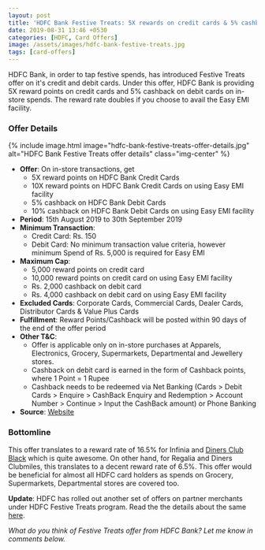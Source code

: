 ```yaml
---
layout: post
title: 'HDFC Bank Festive Treats: 5X rewards on credit cards & 5% cashback on debit cards'
date: 2019-08-31 13:46 +0530
categories: [HDFC, Card Offers]
image: /assets/images/hdfc-bank-festive-treats.jpg
tags: [card-offers]
---
```


HDFC Bank, in order to tap festive spends, has introduced Festive Treats offer on it's credit and debit cards. Under this offer, HDFC Bank is providing 5X reward points on credit cards and 5% cashback on debit cards on in-store spends. The reward rate doubles if you choose to avail the Easy EMI facility.

### Offer Details

{% include image.html image="hdfc-bank-festive-treats-offer-details.jpg" alt="HDFC Bank Festive Treats offer details" class="img-center" %}

- **Offer**: On in-store transactions, get
  - 5X reward points on HDFC Bank Credit Cards
  - 10X reward points on HDFC Bank Credit Cards on using Easy EMI facility
  - 5% cashback on HDFC Bank Debit Cards
  - 10% cashback on HDFC Bank Debit Cards on using Easy EMI facility
- **Period**: 15th August 2019 to 30th September 2019
- **Minimum Transaction**:
  - Credit Card: Rs. 150
  - Debit Card: No minimum transaction value criteria, however minimum Spend of Rs. 5,000 is required for Easy EMI
- **Maximum Cap**:
  - 5,000 reward points on credit card
  - 10,000 reward points on credit card on using Easy EMI facility
  - Rs. 2,000 cashback on debit card
  - Rs. 4,000 cashback on debit card on using Easy EMI facility
- **Excluded Cards**: Corporate Cards, Commercial Cards, Dealer Cards, Distributor Cards & Value Plus Cards
- **Fulfillment**: Reward Points/Cashback will be posted within 90 days of the end of the offer period
- **Other T&C**:
  - Offer is applicable only on in-store purchases at Apparels, Electronics, Grocery, Supermarkets, Departmental and Jewellery stores.
  - Cashback on debit card is earned in the form of Cashback points, where 1 Point = 1 Rupee
  - Cashback needs to be redeemed via Net Banking (Cards > Debit Cards > Enquire > CashBack Enquiry and Redemption > Account Number > Continue > Input the CashBack amount) or Phone Banking
- **Source**: [Website](https://offers.smartbuy.hdfcbank.com/offer_details/13141)

### Bottomline

This offer translates to a reward rate of 16.5% for Infinia and [Diners Club Black](/hdfc-diners-club-black-credit-card-review/) which is quite awesome. On other hand, for Regalia and Diners Clubmiles, this translates to a decent reward rate of 6.5%. This offer would be beneficial for almost all HDFC card holders as spends on Grocery, Supermarkets, Departmental stores are covered too.

**Update**: HDFC has rolled out another set of offers on partner merchants under HDFC Festive Treats program. Read the the details about the same [here](/hdfc-bank-festive-treats-partner-merchant-offers/).

_What do you think of Festive Treats offer from HDFC Bank? Let me know in comments below._
